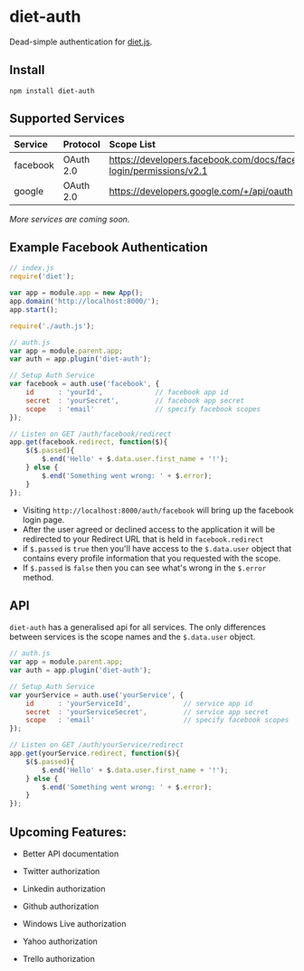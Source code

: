 # **diet-auth**
Dead-simple authentication for [diet.js][1].

## **Install**
```
npm install diet-auth
```

## **Supported Services**
| Service | Protocol | Scope List
|:--------|:--------|:--------|
| facebook | OAuth 2.0 | https://developers.facebook.com/docs/facebook-login/permissions/v2.1
| google | OAuth 2.0 | https://developers.google.com/+/api/oauth
*More services are coming soon.*

## **Example Facebook Authentication**

```js
// index.js
require('diet');

var app = module.app = new App();
app.domain('http://localhost:8000/');
app.start();

require('./auth.js');
```
```js
// auth.js
var app = module.parent.app;
var auth = app.plugin('diet-auth');

// Setup Auth Service
var facebook = auth.use('facebook', {
	id		: 'yourId',             // facebook app id
	secret	: 'yourSecret',         // facebook app secret
	scope	: 'email'               // specify facebook scopes
});

// Listen on GET /auth/facebook/redirect
app.get(facebook.redirect, function($){
    $($.passed){
        $.end('Hello' + $.data.user.first_name + '!');
    } else {
        $.end('Something went wrong: ' + $.error);
    }
});
```

 - Visiting `http://localhost:8000/auth/facebook` will bring up the facebook login page.
 - After the user agreed or declined access to the application it will be redirected to your Redirect URL that is held in `facebook.redirect`
 - if `$.passed` is `true` then you'll have access to the `$.data.user` object that contains every profile information that you requested with the scope.
 - If `$.passed` is `false` then you can see what's wrong in the `$.error` method.


## **API**
`diet-auth` has a generalised api for all services. The only differences between services is the scope names and the `$.data.user` object.

```js
// auth.js
var app = module.parent.app;
var auth = app.plugin('diet-auth');

// Setup Auth Service 
var yourService = auth.use('yourService', {
	id		: 'yourServiceId',             // service app id
	secret	: 'yourServiceSecret',         // service app secret
	scope	: 'email'                      // specify facebook scopes
});

// Listen on GET /auth/yourService/redirect
app.get(yourService.redirect, function($){
    $($.passed){
        $.end('Hello' + $.data.user.first_name + '!');
    } else {
        $.end('Something went wrong: ' + $.error);
    }
});
```

## **Upcoming Features:**
- Better API documentation
- Twitter authorization
- Linkedin authorization
- Github authorization
- Windows Live authorization
- Yahoo authorization
- Trello authorization
 
  [1]: dietjs.com
  